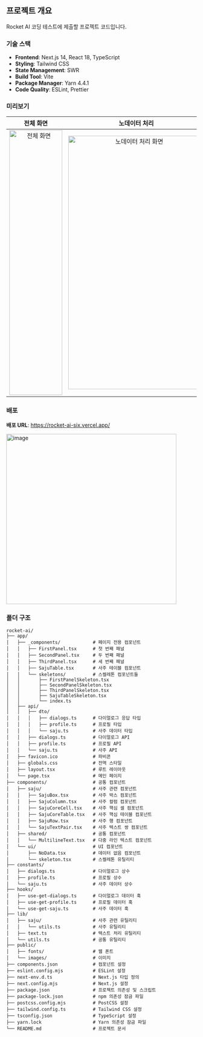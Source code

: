 ## 프로젝트 개요

Rocket AI 코딩 테스트에 제출할 프로젝트 코드입니다.

### 기술 스택
- **Frontend**: Next.js 14, React 18, TypeScript
- **Styling**: Tailwind CSS
- **State Management**: SWR
- **Build Tool**: Vite
- **Package Manager**: Yarn 4.4.1
- **Code Quality**: ESLint, Prettier

### 미리보기

| 전체 화면 | 노데이터 처리 | 스켈레톤 처리 |
|:---:|:---:|:---:|
| <img width="140" height="700" alt="전체 화면" src="https://github.com/user-attachments/assets/3afe94d8-80ce-453e-a209-f9e459e85dfe" /> | <img width="360" height="670" alt="노데이터 처리 화면" src="https://github.com/user-attachments/assets/ce997f52-2457-4ff4-b232-54f5d3a3c05e" /> | <img width="360" height="670" alt="스켈레톤 처리" src="https://github.com/user-attachments/assets/de821828-9923-494f-88f8-1874e4183d30" /> |

### 배포
**배포 URL**: https://rocket-ai-six.vercel.app/

<img width="450" height="450" alt="image" src="https://github.com/user-attachments/assets/43a5c86f-762c-4ff9-a377-14c256963ca5" />

### 폴더 구조

```
rocket-ai/
├── app/
│   ├── _components/            # 페이지 전용 컴포넌트
│   │   ├── FirstPanel.tsx      # 첫 번째 패널
│   │   ├── SecondPanel.tsx     # 두 번째 패널
│   │   ├── ThirdPanel.tsx      # 세 번째 패널
│   │   ├── SajuTable.tsx       # 사주 테이블 컴포넌트
│   │   └── skeletons/          # 스켈레톤 컴포넌트들
│   │       ├── FirstPanelSkeleton.tsx
│   │       ├── SecondPanelSkeleton.tsx
│   │       ├── ThirdPanelSkeleton.tsx
│   │       ├── SajuTableSkeleton.tsx
│   │       └── index.ts
│   ├── api/                    
│   │   ├── dto/                
│   │   │   ├── dialogs.ts      # 다이얼로그 응답 타입
│   │   │   ├── profile.ts      # 프로필 타입
│   │   │   └── saju.ts         # 사주 데이터 타입
│   │   ├── dialogs.ts          # 다이얼로그 API
│   │   ├── profile.ts          # 프로필 API
│   │   └── saju.ts             # 사주 API
│   ├── favicon.ico             # 파비콘
│   ├── globals.css             # 전역 스타일
│   ├── layout.tsx              # 루트 레이아웃
│   └── page.tsx                # 메인 페이지
├── components/                 # 공통 컴포넌트  
│   ├── saju/                   # 사주 관련 컴포넌트
│   │   ├── SajuBox.tsx         # 사주 박스 컴포넌트
│   │   ├── SajuColumn.tsx      # 사주 컬럼 컴포넌트
│   │   ├── SajuCoreCell.tsx    # 사주 핵심 셀 컴포넌트
│   │   ├── SajuCoreTable.tsx   # 사주 핵심 테이블 컴포넌트
│   │   ├── SajuRow.tsx         # 사주 행 컴포넌트
│   │   └── SajuTextPair.tsx    # 사주 텍스트 쌍 컴포넌트
│   ├── shared/                 # 공통 컴포넌트
│   │   └── MultilineText.tsx   # 다중 라인 텍스트 컴포넌트
│   └── ui/                     # UI 컴포넌트
│       ├── NoData.tsx          # 데이터 없음 컴포넌트
│       └── skeleton.tsx        # 스켈레톤 유틸리티
├── constants/                  
│   ├── dialogs.ts              # 다이얼로그 상수
│   ├── profile.ts              # 프로필 상수
│   └── saju.ts                 # 사주 데이터 상수
├── hooks/                       
│   ├── use-get-dialogs.ts      # 다이얼로그 데이터 훅
│   ├── use-get-profile.ts      # 프로필 데이터 훅
│   └── use-get-saju.ts         # 사주 데이터 훅
├── lib/
│   ├── saju/                   # 사주 관련 유틸리티
│   │   └── utils.ts            # 사주 유틸리티
│   ├── text.ts                 # 텍스트 처리 유틸리티
│   └── utils.ts                # 공통 유틸리티
├── public/                     
│   ├── fonts/                  # 웹 폰트
│   └── images/                 # 이미지
├── components.json             # 컴포넌트 설정
├── eslint.config.mjs           # ESLint 설정
├── next-env.d.ts               # Next.js 타입 정의
├── next.config.mjs             # Next.js 설정
├── package.json                # 프로젝트 의존성 및 스크립트
├── package-lock.json           # npm 의존성 잠금 파일
├── postcss.config.mjs          # PostCSS 설정
├── tailwind.config.ts          # Tailwind CSS 설정
├── tsconfig.json               # TypeScript 설정
├── yarn.lock                   # Yarn 의존성 잠금 파일
└── README.md                   # 프로젝트 문서
```
